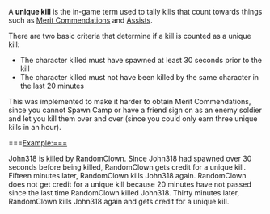 A **unique kill** is the in-game term used to tally kills that count towards
things such as [Merit Commendations](../merits/Merit_Commendations.md) and
[Assists](Assist.md).

There are two basic criteria that determine if a kill is counted as a unique
kill:

- The character killed must have spawned at least 30 seconds prior
  to the kill
- The character killed must not have been killed by the same character in the
  last 20 minutes

This was implemented to make it harder to obtain Merit Commendations, since you
cannot Spawn Camp or have a friend sign on as an enemy soldier and let you kill
them over and over (since you could only earn three unique kills in an hour).

===<Example:===>

John318 is killed by RandomClown. Since John318 had spawned over 30 seconds
before being killed, RandomClown gets credit for a unique kill. Fifteen minutes
later, RandomClown kills John318 again. RandomClown does not get credit for a
unique kill because 20 minutes have not passed since the last time RandomClown
killed John318. Thirty minutes later, RandomClown kills John318 again and gets
credit for a unique kill.

<!--[Category:Terminology](Category:Terminology.md)-->
